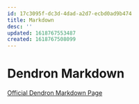```yaml
---
id: 17c3095f-dc3d-4dad-a2d7-ecbd0ad9b474
title: Markdown
desc: ''
updated: 1618767553487
created: 1618767508099
---
```


# Dendron Markdown

[Official Dendron Markdown Page](https://wiki.dendron.so/notes/ba97866b-889f-4ac6-86e7-bb2d97f6e376.html)
